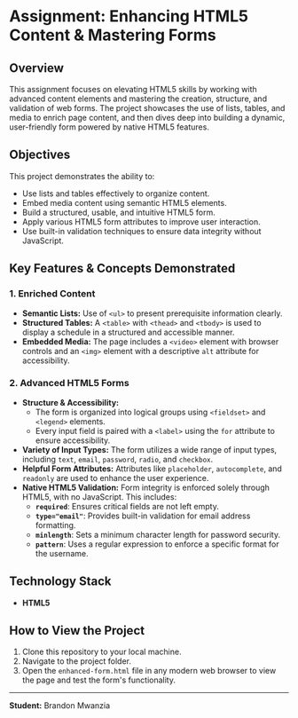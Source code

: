 # Assignment: Enhancing HTML5 Content & Mastering Forms

## Overview

This assignment focuses on elevating HTML5 skills by working with advanced content elements and mastering the creation, structure, and validation of web forms. The project showcases the use of lists, tables, and media to enrich page content, and then dives deep into building a dynamic, user-friendly form powered by native HTML5 features.

## Objectives

This project demonstrates the ability to:
* Use lists and tables effectively to organize content.
* Embed media content using semantic HTML5 elements.
* Build a structured, usable, and intuitive HTML5 form.
* Apply various HTML5 form attributes to improve user interaction.
* Use built-in validation techniques to ensure data integrity without JavaScript.

## Key Features & Concepts Demonstrated

### 1. Enriched Content
* **Semantic Lists:** Use of `<ul>` to present prerequisite information clearly.
* **Structured Tables:** A `<table>` with `<thead>` and `<tbody>` is used to display a schedule in a structured and accessible manner.
* **Embedded Media:** The page includes a `<video>` element with browser controls and an `<img>` element with a descriptive `alt` attribute for accessibility.

### 2. Advanced HTML5 Forms
* **Structure & Accessibility:**
    * The form is organized into logical groups using `<fieldset>` and `<legend>` elements.
    * Every input field is paired with a `<label>` using the `for` attribute to ensure accessibility.
* **Variety of Input Types:** The form utilizes a wide range of input types, including `text`, `email`, `password`, `radio`, and `checkbox`.
* **Helpful Form Attributes:** Attributes like `placeholder`, `autocomplete`, and `readonly` are used to enhance the user experience.
* **Native HTML5 Validation:** Form integrity is enforced solely through HTML5, with no JavaScript. This includes:
    * **`required`**: Ensures critical fields are not left empty.
    * **`type="email"`**: Provides built-in validation for email address formatting.
    * **`minlength`**: Sets a minimum character length for password security.
    * **`pattern`**: Uses a regular expression to enforce a specific format for the username.

## Technology Stack

* **HTML5**

## How to View the Project

1.  Clone this repository to your local machine.
2.  Navigate to the project folder.
3.  Open the `enhanced-form.html` file in any modern web browser to view the page and test the form's functionality.

---

**Student:** Brandon Mwanzia
